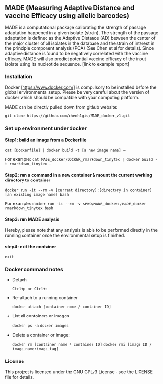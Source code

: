 ## MADE (Measuring Adaptive Distance and vaccine Efficacy using allelic barcodes)

MADE is a computational package calibrating the strength of passage adaptation happened in a given isolate (strain). The strength of the passage adaptation is defined as the Adaptive Distance (AD) between the center of the major cluster of all isolates in the database and the strain of interest in the principle component analysis (PCA) (See Chen et al for details). Since adaptive distance is found to be negatively correlated with the vaccine efficacy, MADE will also predict potential vaccine efficacy of the input isolate using its nucleotide sequence. [link to example report]


### Installation

Docker [https://www.docker.com/] is compulsory to be installed before the global environmental setup.
Please be very careful about the version of docker which should be compatible with your computing platform.
 
MADE can be directly pulled down from github website:

   `git clone https://github.com/chenh1gis/MADE_docker_v1.git`
 
 
### Set up environment under docker

#### Step1: build an image from a Dockerfile

   `cat [Dockerfile] | docker build -t [a new image name] –`
   
   For example:   `cat MADE_docker/DOCKER_rmarkdown_tinytex | docker build -t rmarkdown_tinytex –`
 
#### Step2: run a command in a new container & mount the current working directory to container

   `docker run -it --rm -v [current directory]:[directory in container] [an existing image name] bash`
   
   For example:   `docker run -it --rm -v $PWD/MADE_docker:/MADE_docker rmarkdown_tinytex bash`

#### Step3: run MADE analysis

   Hereby, please note that any analysis is able to be performed directly in the running container once the environmental setup is finished.

#### step4: exit the container

   `exit`
 
 
### Docker command notes
 
* Detach

   `Ctrl+p or Ctrl+q`
 
* Re-attach to a running container

   `docker attach [container name / container ID]`
 
* List all containers or images

   `docker ps -a`
   `docker images`
 
* Delete a container or image:

   `docker rm [container name / container ID]`
   `docker rmi [image ID / image_name:image_tag]`
 
 
### License
This project is licensed under the GNU GPLv3 License - see the LICENSE file for details.
